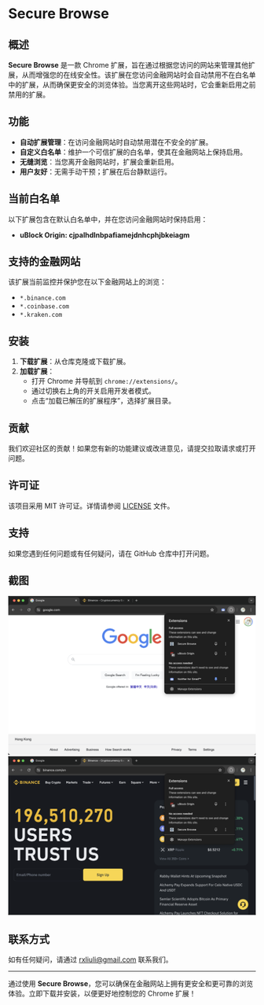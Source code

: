 # Secure Browse

## 概述

**Secure Browse** 是一款 Chrome 扩展，旨在通过根据您访问的网站来管理其他扩展，从而增强您的在线安全性。该扩展在您访问金融网站时会自动禁用不在白名单中的扩展，从而确保更安全的浏览体验。当您离开这些网站时，它会重新启用之前禁用的扩展。

## 功能

- **自动扩展管理**：在访问金融网站时自动禁用潜在不安全的扩展。
- **自定义白名单**：维护一个可信扩展的白名单，使其在金融网站上保持启用。
- **无缝浏览**：当您离开金融网站时，扩展会重新启用。
- **用户友好**：无需手动干预；扩展在后台静默运行。

## 当前白名单

以下扩展包含在默认白名单中，并在您访问金融网站时保持启用：

- **uBlock Origin: cjpalhdlnbpafiamejdnhcphjbkeiagm**

## 支持的金融网站

该扩展当前监控并保护您在以下金融网站上的浏览：

- `*.binance.com`
- `*.coinbase.com`
- `*.kraken.com`

## 安装

1. **下载扩展**：从仓库克隆或下载扩展。
2. **加载扩展**：
   - 打开 Chrome 并导航到 `chrome://extensions/`。
   - 通过切换右上角的开关启用开发者模式。
   - 点击“加载已解压的扩展程序”，选择扩展目录。

## 贡献

我们欢迎社区的贡献！如果您有新的功能建议或改进意见，请提交拉取请求或打开问题。

## 许可证

该项目采用 MIT 许可证。详情请参阅 [LICENSE](LICENSE) 文件。

## 支持

如果您遇到任何问题或有任何疑问，请在 GitHub 仓库中打开问题。

## 截图

![Screenshot 1](./docs/public/enable.png)
![Screenshot 2](./docs/public/disable.png)

## 联系方式

如有任何疑问，请通过 [rxliuli@gmail.com](mailto:rxliuli@gmail.com) 联系我们。

---

通过使用 **Secure Browse**，您可以确保在金融网站上拥有更安全和更可靠的浏览体验。立即下载并安装，以便更好地控制您的 Chrome 扩展！
